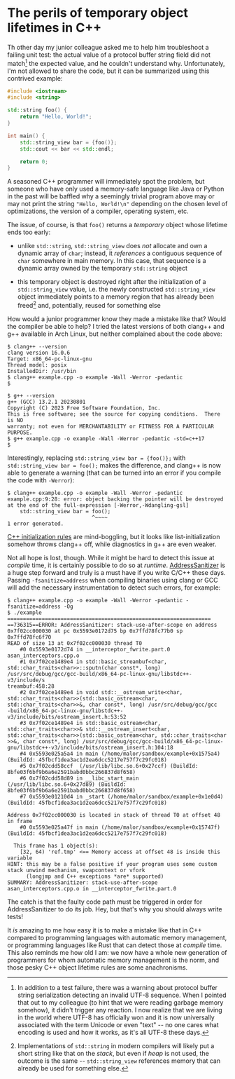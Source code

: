 The perils of temporary object lifetimes in C++
===============================================

Th other day my junior colleague asked me to help him troubleshoot a failing unit test: the
actual value of a protocol buffer string field did not match[^1] the expected value, and he
couldn't understand why. Unfortunately, I'm not allowed to share the code, but it can be
summarized using this contrived example:

```cpp
#include <iostream>
#include <string>

std::string foo() {
    return "Hello, World!";
}

int main() {
    std::string_view bar = {foo()};
    std::cout << bar << std::endl;

    return 0;
}
```

A seasoned C++ programmer will immediately spot the problem, but someone who have only used a
memory-safe language like Java or Python in the past will be baffled why a seemingly trivial
program above may or may not print the string `"Hello, World!\n"` depending on the chosen level
of optimizations, the version of a compiler, operating system, etc.

The issue, of course, is that `foo()` returns a _temporary_ object whose lifetime ends too early:

* unlike `std::string`, `std::string_view` does _not_ allocate and own a dynamic array of `char`;
  instead, it _references_ a contiguous sequence of `char` somewhere in main memory. In this case,
  that sequence is a dynamic array owned by the temporary `std::string` object

* this temporary object is destroyed right after the initialization of a `std::string_view` value,
  i.e. the newly constructed `std::string_view` object immediately points to a memory region that
  has already been freed[^2] and, potentially, reused for something else

How would a junior programmer know they made a mistake like that? Would the compiler be able to help?
I tried the latest versions of both clang++ and g++ available in Arch Linux, but neither complained
about the code above:

```shell
$ clang++ --version
clang version 16.0.6
Target: x86_64-pc-linux-gnu
Thread model: posix
InstalledDir: /usr/bin
$ clang++ example.cpp -o example -Wall -Werror -pedantic
$

$ g++ --version
g++ (GCC) 13.2.1 20230801
Copyright (C) 2023 Free Software Foundation, Inc.
This is free software; see the source for copying conditions.  There is NO
warranty; not even for MERCHANTABILITY or FITNESS FOR A PARTICULAR PURPOSE.
$ g++ example.cpp -o example -Wall -Werror -pedantic -std=c++17
$
```

Interestingly, replacing `std::string_view bar = {foo()};` with `std::string_view bar = foo();` makes
the difference, and clang++ is now able to generate a warning (that can be turned into an error if you
compile the code with `-Werror`):

```shell
$ clang++ example.cpp -o example -Wall -Werror -pedantic
example.cpp:9:28: error: object backing the pointer will be destroyed at the end of the full-expression [-Werror,-Wdangling-gsl]
    std::string_view bar = foo();
                           ^~~~~
1 error generated.
```

[C++ initialization rules](https://en.cppreference.com/w/cpp/language/initialization) are mind-boggling, but
it looks like list-initialization somehow throws clang++ off, while diagnostics in g++ are even weaker.

Not all hope is lost, though. While it might be hard to detect this issue at _compile_ time, it is certainly
possible to do so at _runtime_. [AddressSanitizer](https://github.com/google/sanitizers/wiki/AddressSanitizer)
is a huge step forward and truly is a must have if you write C/C++ these days. Passing `-fsanitize=address` when
compiling binaries using clang or GCC will add the necessary instrumentation to detect such errors, for example:

```shell
$ clang++ example.cpp -o example -Wall -Werror -pedantic -fsanitize=address -Og
$ ./example
=================================================================
==736315==ERROR: AddressSanitizer: stack-use-after-scope on address 0x7f02cc000030 at pc 0x5593e0172d75 bp 0x7ffd78fc77b0 sp 0x7ffd78fc6f70
READ of size 13 at 0x7f02cc000030 thread T0
    #0 0x5593e0172d74 in __interceptor_fwrite.part.0 asan_interceptors.cpp.o
    #1 0x7f02ce1489e4 in std::basic_streambuf<char, std::char_traits<char>>::sputn(char const*, long) /usr/src/debug/gcc/gcc-build/x86_64-pc-linux-gnu/libstdc++-v3/include/s
treambuf:458:28
    #2 0x7f02ce1489e4 in void std::__ostream_write<char, std::char_traits<char>>(std::basic_ostream<char, std::char_traits<char>>&, char const*, long) /usr/src/debug/gcc/gcc
-build/x86_64-pc-linux-gnu/libstdc++-v3/include/bits/ostream_insert.h:53:52
    #3 0x7f02ce1489e4 in std::basic_ostream<char, std::char_traits<char>>& std::__ostream_insert<char, std::char_traits<char>>(std::basic_ostream<char, std::char_traits<char
>>&, char const*, long) /usr/src/debug/gcc/gcc-build/x86_64-pc-linux-gnu/libstdc++-v3/include/bits/ostream_insert.h:104:18
    #4 0x5593e025a5a4 in main (/home/malor/sandbox/example+0x1575a4) (BuildId: 45fbcf1dea3ac1d2ea6dcc5217e757f7c29fc018)
    #5 0x7f02cdd58ccf  (/usr/lib/libc.so.6+0x27ccf) (BuildId: 8bfe03f6bf9b6a6e2591babd0bbc266837d8f658)
    #6 0x7f02cdd58d89 in __libc_start_main (/usr/lib/libc.so.6+0x27d89) (BuildId: 8bfe03f6bf9b6a6e2591babd0bbc266837d8f658)
    #7 0x5593e01210d4 in _start (/home/malor/sandbox/example+0x1e0d4) (BuildId: 45fbcf1dea3ac1d2ea6dcc5217e757f7c29fc018)

Address 0x7f02cc000030 is located in stack of thread T0 at offset 48 in frame
    #0 0x5593e025a47f in main (/home/malor/sandbox/example+0x15747f) (BuildId: 45fbcf1dea3ac1d2ea6dcc5217e757f7c29fc018)

  This frame has 1 object(s):
    [32, 64) 'ref.tmp' <== Memory access at offset 48 is inside this variable
HINT: this may be a false positive if your program uses some custom stack unwind mechanism, swapcontext or vfork
      (longjmp and C++ exceptions *are* supported)
SUMMARY: AddressSanitizer: stack-use-after-scope asan_interceptors.cpp.o in __interceptor_fwrite.part.0
```

The catch is that the faulty code path must be triggered in order for AddressSanitizer to do its job.
Hey, but that's why you should always write tests!

It _is_ amazing to me how easy it is to make a mistake like that in C++ compared to programming languages
with automatic memory management, or programming languages like Rust that can detect those at _compile_ time.
This also reminds me how old I am: we now have a whole new generation of programmers for whom automatic memory
management is the norm, and those pesky C++ object lifetime rules are some anachronisms.

[^1]: In addition to a test failure, there was a warning about protocol buffer string serialization detecting
an invalid UTF-8 sequence. When I pointed that out to my colleague (to hint that we were reading garbage memory
somehow), it didn't trigger any reaction. I now realize that we are living in the world where UTF-8 has officially
won and it is now universally associated with the term Unicode or even "text" -- no one cares what encoding
is used and how it works, as it's all UTF-8 these days.

[^2]: Implementations of `std::string` in modern compilers will likely put a short string like that on the _stack_,
but even if _heap_ is not used, the outcome is the same -- `std::string_view` references memory that can already be
used for something else.
